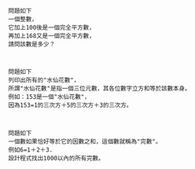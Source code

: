 #
```
問題如下
一個整數，
它加上100後是一個完全平方數，
再加上168又是一個完全平方數，
請問該數是多少？
```

#
```
問題如下
列印出所有的"水仙花數"，
所謂"水仙花數"是指一個三位元數，其各位數字立方和等於該數本身。
例如：153是一個"水仙花數"，
因為153=1的三次方＋5的三次方＋3的三次方。
```


#
```
問題如下
一個數如果恰好等於它的因數之和，這個數就稱為"完數"。
例如6=1＋2＋3.
設計程式找出1000以內的所有完數。
```


#
```


```


#
```


```

#
```


```


#
```


```


#
```


```


#
```


```
